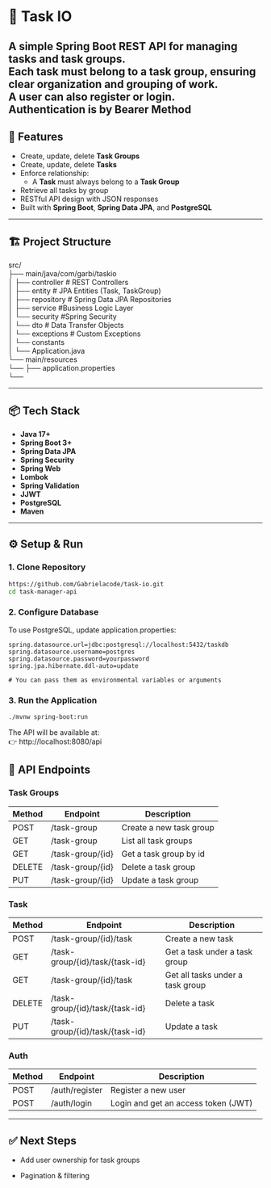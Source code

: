 # 📝 Task IO

A simple **Spring Boot REST API** for managing tasks and task groups.  
Each task must belong to a task group, ensuring clear organization and grouping of work.  
A user can also register or login.  
Authentication is by Bearer Method 
---

## 🚀 Features
- Create, update, delete **Task Groups**
- Create, update, delete **Tasks**
- Enforce relationship:
    - A **Task** must always belong to a **Task Group**
- Retrieve all tasks by group
- RESTful API design with JSON responses
- Built with **Spring Boot**, **Spring Data JPA**, and **PostgreSQL**

---

## 🏗 Project Structure
 src/  
   ├── main/java/com/garbi/taskio  
│  ├── controller # REST Controllers  
│  ├── entity # JPA Entities (Task, TaskGroup)  
│  ├── repository # Spring Data JPA Repositories  
│  ├── service  #Business Logic Layer  
│  └── security  #Spring Security  
│  └── dto # Data Transfer Objects   
│  └── exceptions # Custom Exceptions  
│  └── constants  
│  └── Application.java  
└── main/resources  
└── ├── application.properties  
└──

---

## 📦 Tech Stack
- **Java 17+**
- **Spring Boot 3+**
- **Spring Data JPA**
- **Spring Security**
- **Spring Web**
- **Lombok**
- **Spring Validation**
- **JJWT**
- **PostgreSQL** 
- **Maven**

---

## ⚙️ Setup & Run

### 1. Clone Repository
```bash
https://github.com/Gabrielacode/task-io.git
cd task-manager-api

```
### 2. Configure Database

To use PostgreSQL, update application.properties:  
```properties
spring.datasource.url=jdbc:postgresql://localhost:5432/taskdb
spring.datasource.username=postgres
spring.datasource.password=yourpassword
spring.jpa.hibernate.ddl-auto=update

# You can pass them as environmental variables or arguments
```
### 3. Run the Application
```bash
./mvnw spring-boot:run
```
The API will be available at:  
👉 http://localhost:8080/api

## 🔑 API Endpoints
### Task Groups
| Method  | Endpoint         | Description              |  
|---------|------------------|--------------------------|
| POST	   | /task-group      | 	Create a new task group |
| GET	    | /task-group      | 	List all task groups    |
| GET	    | /task-group/{id} | 	Get a task group by id  |
| DELETE	 | /task-group/{id} | 	Delete a task group     |
| PUT	    | /task-group/{id} | 	Update a task group     |

### Task 
| Method  | Endpoint                        | Description                       |  
|---------|---------------------------------|-----------------------------------|
| POST	   | /task-group/{id}/task           | 	Create a new task                |
| GET	    | /task-group/{id}/task/{task-id} | Get a task under a task group     |
| GET	    | /task-group/{id}/task           | 	Get all tasks under a task group |
| DELETE	 | /task-group/{id}/task/{task-id} | 	Delete a task                    |
| PUT	    | /task-group/{id}/task/{task-id} | 	Update a task                    |

### Auth
| Method  | Endpoint       | Description                          |  
|---------|----------------|--------------------------------------|
| POST	   | /auth/register | 	Register a new user                 |
| POST	   | /auth/login    | 	Login and get an access token (JWT) |


---

## ✅ Next Steps


- Add user ownership for task groups

- Pagination & filtering
